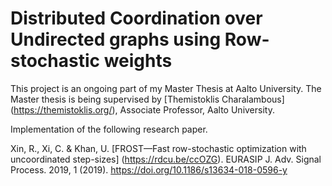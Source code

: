 # Distributed Coordination over Undirected graphs using Row-stochastic weights

This project is an ongoing part of my Master Thesis at Aalto University.  The Master thesis is being supervised by [Themistoklis Charalambous] (https://themistoklis.org/), Associate Professor, Aalto University.

Implementation of the following research paper.

Xin, R., Xi, C. & Khan, U. [FROST—Fast row-stochastic optimization with uncoordinated step-sizes] (https://rdcu.be/ccOZG). EURASIP J. Adv. Signal Process. 2019, 1 (2019). https://doi.org/10.1186/s13634-018-0596-y 
